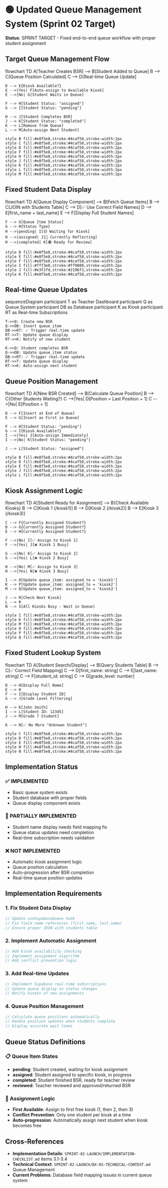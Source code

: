 # 🟢 Updated Queue Management System (Sprint 02 Target)

**Status**: SPRINT TARGET - Fixed end-to-end queue workflow with proper student assignment

## Target Queue Management Flow

<lov-mermaid>
flowchart TD
    A[Teacher Creates BSR] --> B[Student Added to Queue]
    B --> C[Queue Position Calculated]
    C --> D[Real-time Queue Update]
    
    D --> E{Kiosk Available?}
    E -->|Yes| F[Auto-assign to Available Kiosk]
    E -->|No| G[Student Waits in Queue]
    
    F --> H[Student Status: "assigned"]
    G --> I[Student Status: "pending"]
    
    H --> J[Student Completes BSR]
    J --> K[Student Status: "completed"]
    K --> L[Remove from Queue]
    L --> M[Auto-assign Next Student]
    
    style B fill:#e8f5e8,stroke:#4caf50,stroke-width:2px
    style C fill:#e8f5e8,stroke:#4caf50,stroke-width:2px
    style D fill:#e8f5e8,stroke:#4caf50,stroke-width:2px
    style F fill:#e8f5e8,stroke:#4caf50,stroke-width:2px
    style H fill:#e8f5e8,stroke:#4caf50,stroke-width:2px
    style J fill:#e8f5e8,stroke:#4caf50,stroke-width:2px
    style K fill:#e8f5e8,stroke:#4caf50,stroke-width:2px
    style L fill:#e8f5e8,stroke:#4caf50,stroke-width:2px
    style M fill:#e8f5e8,stroke:#4caf50,stroke-width:2px
</lov-mermaid>

## Fixed Student Data Display

<lov-mermaid>
flowchart TD
    A[Queue Display Component] --> B[Fetch Queue Items]
    B --> C[JOIN with Students Table]
    C --> D[✅ Use Correct Field Names]
    D --> E[first_name + last_name]
    E --> F[Display Full Student Names]
    
    F --> G[Queue Item Status]
    G --> H{Status Type}
    H -->|pending| I[🟡 Waiting for Kiosk]
    H -->|assigned| J[🔵 Currently Reflecting]  
    H -->|completed| K[🟢 Ready for Review]
    
    style D fill:#e8f5e8,stroke:#4caf50,stroke-width:2px
    style E fill:#e8f5e8,stroke:#4caf50,stroke-width:2px
    style F fill:#e8f5e8,stroke:#4caf50,stroke-width:2px
    style I fill:#fff3e0,stroke:#ff9800,stroke-width:2px
    style J fill:#e3f2fd,stroke:#2196f3,stroke-width:2px
    style K fill:#e8f5e8,stroke:#4caf50,stroke-width:2px
</lov-mermaid>

## Real-time Queue Updates

<lov-mermaid>
sequenceDiagram
    participant T as Teacher Dashboard
    participant Q as Queue System
    participant DB as Database
    participant K as Kiosk
    participant RT as Real-time Subscriptions

    T->>Q: Create new BSR
    Q->>DB: Insert queue_item
    DB->>RT: ✅ Trigger real-time update
    RT->>T: Update queue display
    RT->>K: Notify of new student
    
    K->>Q: Student completes BSR
    Q->>DB: Update queue_item status
    DB->>RT: ✅ Trigger real-time update
    RT->>T: Update queue display
    RT->>K: Auto-assign next student
</lov-mermaid>

## Queue Position Management

<lov-mermaid>
flowchart TD
    A[New BSR Created] --> B[Calculate Queue Position]
    B --> C{Other Students Waiting?}
    C -->|Yes| D[Position = Last Position + 1]
    C -->|No| E[Position = 1]
    
    D --> F[Insert at End of Queue]
    E --> G[Insert as First in Queue]
    
    F --> H[Student Status: "pending"]
    G --> I{Kiosk Available?}
    I -->|Yes| J[Auto-assign Immediately]
    I -->|No| K[Student Status: "pending"]
    
    J --> L[Student Status: "assigned"]
    
    style B fill:#e8f5e8,stroke:#4caf50,stroke-width:2px
    style D fill:#e8f5e8,stroke:#4caf50,stroke-width:2px
    style E fill:#e8f5e8,stroke:#4caf50,stroke-width:2px
    style J fill:#e8f5e8,stroke:#4caf50,stroke-width:2px
    style L fill:#e8f5e8,stroke:#4caf50,stroke-width:2px
</lov-mermaid>

## Kiosk Assignment Logic

<lov-mermaid>
flowchart TD
    A[Student Ready for Assignment] --> B{Check Available Kiosks}
    B --> C[Kiosk 1 (/kiosk1)]
    B --> D[Kiosk 2 (/kiosk2)]
    B --> E[Kiosk 3 (/kiosk3)]
    
    C --> F{Currently Assigned Student?}
    D --> G{Currently Assigned Student?}
    E --> H{Currently Assigned Student?}
    
    F -->|No| I[✅ Assign to Kiosk 1]
    F -->|Yes| J[❌ Kiosk 1 Busy]
    
    G -->|No| K[✅ Assign to Kiosk 2]
    G -->|Yes| L[❌ Kiosk 2 Busy]
    
    H -->|No| M[✅ Assign to Kiosk 3]
    H -->|Yes| N[❌ Kiosk 3 Busy]
    
    I --> O[Update queue_item: assigned_to = 'kiosk1']
    K --> P[Update queue_item: assigned_to = 'kiosk2']
    M --> Q[Update queue_item: assigned_to = 'kiosk3']
    
    J --> R[Check Next Kiosk]
    L --> R
    N --> S[All Kiosks Busy - Wait in Queue]
    
    style I fill:#e8f5e8,stroke:#4caf50,stroke-width:2px
    style K fill:#e8f5e8,stroke:#4caf50,stroke-width:2px
    style M fill:#e8f5e8,stroke:#4caf50,stroke-width:2px
    style O fill:#e8f5e8,stroke:#4caf50,stroke-width:2px
    style P fill:#e8f5e8,stroke:#4caf50,stroke-width:2px
    style Q fill:#e8f5e8,stroke:#4caf50,stroke-width:2px
</lov-mermaid>

## Fixed Student Lookup System

<lov-mermaid>
flowchart TD
    A[Student Search/Display] --> B[Query Students Table]
    B --> C[✅ Correct Field Mapping]
    C --> D[first_name: string]
    C --> E[last_name: string]
    C --> F[student_id: string]
    C --> G[grade_level: number]
    
    D --> H[Display Full Name]
    E --> H
    F --> I[Display Student ID]
    G --> J[Grade Level Filtering]
    
    H --> K[John Smith]
    I --> L[Student ID: 12345]
    J --> M[Grade 7 Student]
    
    K --> N[✅ No More "Unknown Student"]
    
    style C fill:#e8f5e8,stroke:#4caf50,stroke-width:2px
    style D fill:#e8f5e8,stroke:#4caf50,stroke-width:2px
    style E fill:#e8f5e8,stroke:#4caf50,stroke-width:2px
    style H fill:#e8f5e8,stroke:#4caf50,stroke-width:2px
    style N fill:#e8f5e8,stroke:#4caf50,stroke-width:2px
</lov-mermaid>

## Implementation Status

### ✅ IMPLEMENTED
- Basic queue system exists
- Student database with proper fields
- Queue display component exists

### 🔄 PARTIALLY IMPLEMENTED
- Student name display needs field mapping fix
- Queue status updates need completion
- Real-time subscription needs validation

### ❌ NOT IMPLEMENTED
- Automatic kiosk assignment logic
- Queue position calculation
- Auto-progression after BSR completion
- Real-time queue position updates

## Implementation Requirements

### 1. Fix Student Data Display
```typescript
// Update useSupabaseQueue hook
// Fix field name references (first_name, last_name)
// Ensure proper JOIN with students table
```

### 2. Implement Automatic Assignment
```typescript
// Add kiosk availability checking
// Implement assignment algorithm
// Add conflict prevention logic
```

### 3. Add Real-time Updates
```typescript
// Implement Supabase real-time subscriptions
// Update queue display on status changes
// Notify kiosks of new assignments
```

### 4. Queue Position Management
```typescript
// Calculate queue positions automatically
// Handle position updates when students complete
// Display accurate wait times
```

## Queue Status Definitions

### 📋 Queue Item States
- **pending**: Student created, waiting for kiosk assignment
- **assigned**: Student assigned to specific kiosk, in progress
- **completed**: Student finished BSR, ready for teacher review
- **reviewed**: Teacher reviewed and approved/returned BSR

### 🎯 Assignment Logic
- **First Available**: Assign to first free kiosk (1, then 2, then 3)
- **Conflict Prevention**: Only one student per kiosk at a time
- **Auto-progression**: Automatically assign next student when kiosk becomes free

## Cross-References
- **Implementation Details**: `SPRINT-02-LAUNCH/IMPLEMENTATION-CHECKLIST.md` items 3.1-3.4
- **Technical Context**: `SPRINT-02-LAUNCH/BX-OS-TECHNICAL-CONTEXT.md` Queue Management
- **Current Problems**: Database field mapping issues in current queue system